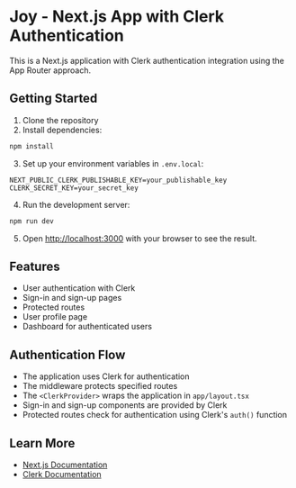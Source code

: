 # Joy - Next.js App with Clerk Authentication

This is a Next.js application with Clerk authentication integration using the App Router approach.

## Getting Started

1. Clone the repository
2. Install dependencies:

```bash
npm install
```

3. Set up your environment variables in `.env.local`:

```
NEXT_PUBLIC_CLERK_PUBLISHABLE_KEY=your_publishable_key
CLERK_SECRET_KEY=your_secret_key
```

4. Run the development server:

```bash
npm run dev
```

5. Open [http://localhost:3000](http://localhost:3000) with your browser to see the result.

## Features

- User authentication with Clerk
- Sign-in and sign-up pages
- Protected routes
- User profile page
- Dashboard for authenticated users

## Authentication Flow

- The application uses Clerk for authentication
- The middleware protects specified routes
- The `<ClerkProvider>` wraps the application in `app/layout.tsx`
- Sign-in and sign-up components are provided by Clerk
- Protected routes check for authentication using Clerk's `auth()` function

## Learn More

- [Next.js Documentation](https://nextjs.org/docs)
- [Clerk Documentation](https://clerk.com/docs)
